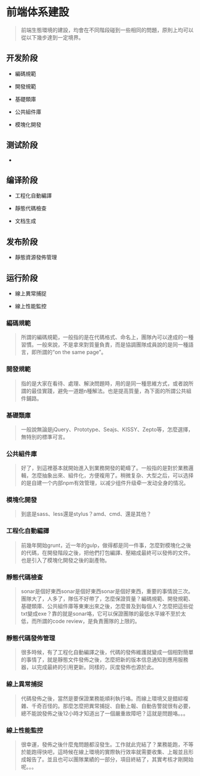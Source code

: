 # 前端体系建設

> 前端生態環境的建設，均會在不同階段碰到一些相同的問題，原則上均可以從以下幾步達到一定境界。

## 开发阶段

* 編碼規範

* 開發規範

* 基礎類庫

* 公共組件庫

* 模塊化開發

## 测试阶段

* 

## 编译阶段

* 工程化自動編譯

* 靜態代碼檢查

* 文档生成

## 发布阶段

* 靜態資源發佈管理

## 运行阶段

* 線上異常捕捉

* 線上性能監控


### 編碼規範

> 所謂的編碼規範，一般指的是在代碼格式、命名上，團隊內可以達成的一種習慣。一般來說，不是拿來對質量負責，而是協調團隊成員說的是同一種語言，即所謂的“on the same page”。

### 開發規範

> 指的是大家在看待、處理、解決問題時，用的是同一種思維方式，或者說所謂的最佳實踐，避免一道題n種解法。也是提高質量，為下面的所謂公共組件鋪路。

### 基礎類庫

> 一般說無論是jQuery、Prototype、Seajs、KISSY、Zepto等，怎麼選擇，無特別的標準可言。

### 公共組件庫

> 好了，到這裡基本就開始進入到業務開發的範疇了。一般指的是對於業務邏輯，怎麼抽象出來、組件化，方便複用了。稍微复杂、大型之后，可以选择的是自建一个内部npm有效管理，以减少组件升级牵一发动全身的情况。

### 模塊化開發

> 到底是sass、less還是stylus？amd、cmd、還是其他？

### 工程化自動編譯

> 前幾年開始grunt，近一年的gulp，做得都是同一件事，怎麼對模塊化之後的代碼，在開發階段之後，把他們打包編譯、壓縮成最終可以發佈的文件。也是引入了模塊化開發之後的副產物。

### 靜態代碼檢查

> sonar是個好東西sonar是個好東西sonar是個好東西，重要的事情說三次。團隊大了，人多了，隊伍不好帶了，怎麼保證質量？編碼規範、開發規範、基礎類庫、公共組件庫等東東出來之後，怎麼普及到每個人？怎麼把這些從txt變成exe？靠的就是sonar咯，它可以保證團隊的最低水平線不至於太低，而所謂的code review，是負責團隊的上限的。

### 靜態代碼發佈管理

> 很多時候，有了工程化自動編譯之後，代碼的發佈維護就變成一個相對簡單的事情了，就是靜態文件發佈之後，怎麼把新的版本信息通知到應用服務器，以完成最終的引用更新。同樣的，灰度發佈也源於此。

### 線上異常捕捉

> 代碼發佈之後，當然是要保證業務能順利執行咯。而線上環境又是錯綜複雜、千奇百怪的。那麼怎麼把異常捕捉、自動上報、自動告警就很有必要，總不能說發佈之後12小時才知道出了一個嚴重故障吧？這就是問題咯。。。

### 線上性能監控

> 很幸運，發佈之後什麼鬼問題都沒發生。工作就此完結了？業務能跑，不等於能跑得快吧，這時候在線上環境的實際執行效率就需要收集、上報並且形成報告了。並且也可以團隊業績的一部分，項目終結了，其實考核才剛開始呢。。。
